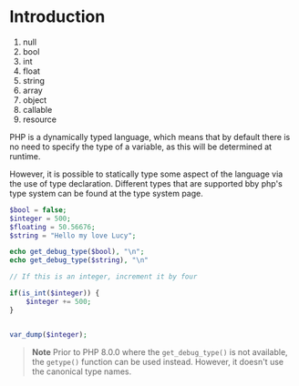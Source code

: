 # Introduction

1. null
2. bool
3. int
4. float
5. string
6. array
7. object
8. callable
9. resource

PHP is a dynamically typed language, which means that by default there is no need to specify the type of a variable, as this will be determined at runtime.

However, it is possible to statically type some aspect of the language via the use of type declaration. Different types that are supported bby php's type system can be found at the type system page.

```php
$bool = false;
$integer = 500;
$floating = 50.56676;
$string = "Hello my love Lucy";

echo get_debug_type($bool), "\n";
echo get_debug_type($string), "\n"

// If this is an integer, increment it by four

if(is_int($integer)) {
    $integer += 500;
}


var_dump($integer);

```

>**Note**
>Prior to PHP 8.0.0 where the `get_debug_type()` is not available, the `getype()` function can be used instead. However, it doesn't use the canonical type names.

